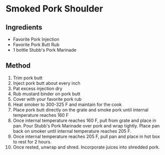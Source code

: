 # Smoked Pork Shoulder
## Ingredients
- Favorite Pork Injection
- Favorite Pork Butt Rub
- 1 bottle Stubb's Pork Marinade

## Method
1. Trim pork butt
2. Inject pork butt about every inch
3. Pat excess injection dry
4. Rub mustard binder on pork butt
5. Cover with your favorite pork rub
6. Heat smoker to 300-325 F and maintain for the cook
7. Place pork butt directly on the grate and smoke pork until internal temperature reaches 160 F
8. Once internal temperature reaches 160 F, pull from grate and place in pan. Pour Stubb's Pork Marinade over pork and wrap tightly. Place pan back on smoker until internal temperature reaches 205 F.
9. Once internal temperature reaches 205 F, pull pan and place in hot box to rest for 2 hours.
10. Once rested, unwrap and shred. Incorporate juices into shredded pork.